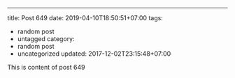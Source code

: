 ---
title: Post 649
date: 2019-04-10T18:50:51+07:00
tags:
  - random post
  - untagged
category:
  - random post
  - uncategorized
updated: 2017-12-02T23:15:48+07:00

This is content of post 649